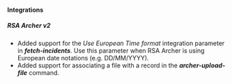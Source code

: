 
#### Integrations
##### RSA Archer v2
- Added support for the *Use European Time format* integration parameter in ***fetch-incidents***. Use this parameter when RSA Archer is using European date notations (e.g. DD/MM/YYYY).
- Added support for associating a file with a record in the ***archer-upload-file*** command.